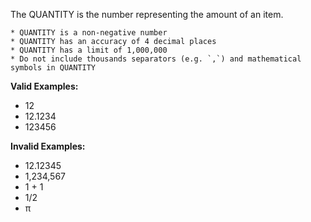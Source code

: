 <!-- markdownlint-disable-file first-line-h1 -->
The QUANTITY is the number representing the amount of an item.

```info
* QUANTITY is a non-negative number
* QUANTITY has an accuracy of 4 decimal places
* QUANTITY has a limit of 1,000,000
* Do not include thousands separators (e.g. `,`) and mathematical symbols in QUANTITY
```

**Valid Examples:**

* 12
* 12.1234
* 123456

**Invalid Examples:**

* 12.12345
* 1,234,567
* 1 + 1
* 1/2
* π
